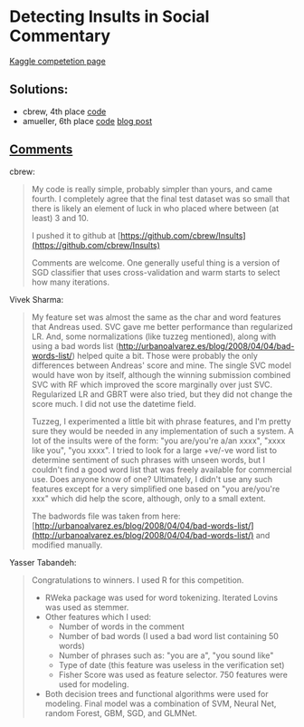 # Detecting Insults in Social Commentary

[Kaggle competetion page](https://www.kaggle.com/c/detecting-insults-in-social-commentary)

## Solutions:
- cbrew, 4th place [code](https://github.com/cbrew/Insults)
- amueller, 6th place [code](https://github.com/amueller/kaggle_insults/) [blog post](http://peekaboo-vision.blogspot.de/2012/09/recap-of-my-first-kaggle-competition.html)


## [Comments](https://www.kaggle.com/c/detecting-insults-in-social-commentary/forums/t/2744)

cbrew:
> My code is really simple, probably simpler than yours, and came fourth. I completely agree that the final test dataset was so small that there is likely an element of luck in who placed where between (at least) 3 and 10.
> 
> I pushed it to github at [https://github.com/cbrew/Insults](https://github.com/cbrew/Insults)
> 
> Comments are welcome. One generally useful thing is a version of SGD classifier that uses cross-validation and warm starts to select how many iterations.

Vivek Sharma:
> My feature set was almost the same as the char and word features that Andreas used. SVC gave me better performance than regularized LR.  And, some normalizations (like tuzzeg mentioned), along with using a bad words list (http://urbanoalvarez.es/blog/2008/04/04/bad-words-list/) helped quite a bit. Those were probably the only differences between Andreas' score and mine. The single SVC model would have won by itself, although the winning submission combined SVC with RF which improved the score marginally over just SVC. Regularized LR and GBRT were also tried, but they did not change the score much. I did not use the datetime field.
> 
> Tuzzeg, I experimented a little bit with phrase features, and I'm pretty sure they would be needed in any implementation of such a system. A lot of the insults were of the form: "you are/you're a/an xxxx", "xxxx like you", "you xxxx". I tried to look for a large +ve/-ve word list to determine sentiment of such phrases with unseen words, but I couldn't find a good word list that was freely available for commercial use. Does anyone know of one? Ultimately, I didn't use any such features except for a very simplified one based on "you are/you're xxx" which did help the score, although, only to a small extent. 
> 
> The badwords file was taken from here: [http://urbanoalvarez.es/blog/2008/04/04/bad-words-list/](http://urbanoalvarez.es/blog/2008/04/04/bad-words-list/) and modified manually.

Yasser Tabandeh:
> Congratulations to winners. I used R for this competition.
> - RWeka package was used for word tokenizing. Iterated Lovins was used as stemmer.
> - Other features which I used:
>   - Number of words in the comment
>   - Number of bad words (I used a bad word list containing 50 words)
>   - Number of phrases such as: "you are a", "you sound like"
>   - Type of date (this feature was useless in the verification set)
>   - Fisher Score was used as feature selector. 750 features were used for modeling.
> - Both decision trees and functional algorithms were used for modeling. Final model was a combination of SVM, Neural Net, random Forest, GBM, SGD, and GLMNet.
